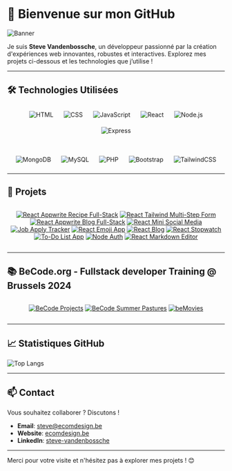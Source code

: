 # 👋 Bienvenue sur mon GitHub

![Banner](https://media.licdn.com/dms/image/v2/C5616AQEyuWLvlG7kbQ/profile-displaybackgroundimage-shrink_350_1400/profile-displaybackgroundimage-shrink_350_1400/0/1635323645564?e=1732752000&v=beta&t=M6N2rODgkE6bG1zl6d2yqafAhHNdBVJl5ePm1qFDvcc)

Je suis **Steve Vandenbossche**, un développeur passionné par la création d'expériences web innovantes, robustes et interactives. Explorez mes projets ci-dessous et les technologies que j’utilise !

---

## 🛠️ Technologies Utilisées

<p align="center" style="margin-bottom: 30px;">
  <img src="https://img.shields.io/badge/HTML-E34F26?style=for-the-badge&logo=html5&logoColor=white" alt="HTML" style="margin: 10px;" />
  <img src="https://img.shields.io/badge/CSS-1572B6?style=for-the-badge&logo=css3&logoColor=white" alt="CSS" style="margin: 10px;" />
  <img src="https://img.shields.io/badge/JavaScript-F7DF1E?style=for-the-badge&logo=javascript&logoColor=black" alt="JavaScript" style="margin: 10px;" />
  <img src="https://img.shields.io/badge/React-61DAFB?style=for-the-badge&logo=react&logoColor=black" alt="React" style="margin: 10px;" />
  <img src="https://img.shields.io/badge/Node.js-339933?style=for-the-badge&logo=nodedotjs&logoColor=white" alt="Node.js" style="margin: 10px;" />
  <img src="https://img.shields.io/badge/Express.js-000000?style=for-the-badge&logo=express&logoColor=white" alt="Express" style="margin: 10px;" />
</p>
<p align="center">
  <img src="https://img.shields.io/badge/MongoDB-47A248?style=for-the-badge&logo=mongodb&logoColor=white" alt="MongoDB" style="margin: 10px;" />
  <img src="https://img.shields.io/badge/MySQL-4479A1?style=for-the-badge&logo=mysql&logoColor=white" alt="MySQL" style="margin: 10px;" />
  <img src="https://img.shields.io/badge/PHP-777BB4?style=for-the-badge&logo=php&logoColor=white" alt="PHP" style="margin: 10px;" />
  <img src="https://img.shields.io/badge/Bootstrap-563D7C?style=for-the-badge&logo=bootstrap&logoColor=white" alt="Bootstrap" style="margin: 10px;" />
  <img src="https://img.shields.io/badge/TailwindCSS-38B2AC?style=for-the-badge&logo=tailwind-css&logoColor=white" alt="TailwindCSS" style="margin: 10px;" />
</p>

---

## 🚀 Projets

<div align="center"  style="max-width: 800px; display: flex; flex-wrap: wrap; justify-content: center; gap: 40px;">

  [![React Appwrite Recipe Full-Stack](https://github-readme-stats.vercel.app/api/pin/?username=ecomdesignbe&repo=render-react-appwrite-recipe-full-stack&theme=radical)](https://github.com/ecomdesignbe/render-react-appwrite-recipe-full-stack)
  [![React Tailwind Multi-Step Form](https://github-readme-stats.vercel.app/api/pin/?username=ecomdesignbe&repo=render-react-tailwind-multi-step-form&theme=radical)](https://github.com/ecomdesignbe/render-react-tailwind-multi-step-form)
  [![React Appwrite Blog Full-Stack](https://github-readme-stats.vercel.app/api/pin/?username=ecomdesignbe&repo=render-react-appwrite-blog-full-stack&theme=radical)](https://github.com/ecomdesignbe/render-react-appwrite-blog-full-stack)
  [![React Mini Social Media](https://github-readme-stats.vercel.app/api/pin/?username=ecomdesignbe&repo=render-react-mini-social-media&theme=radical)](https://github.com/ecomdesignbe/render-react-mini-social-media)
  [![Job Apply Tracker](https://github-readme-stats.vercel.app/api/pin/?username=ecomdesignbe&repo=render-JobApplyTracker-solo&theme=radical)](https://github.com/ecomdesignbe/render-JobApplyTracker-solo)
  [![React Emoji App](https://github-readme-stats.vercel.app/api/pin/?username=ecomdesignbe&repo=render-react-emoji&theme=radical)](https://github.com/ecomdesignbe/render-react-emoji)
  [![React Blog](https://github-readme-stats.vercel.app/api/pin/?username=ecomdesignbe&repo=render-blog&theme=radical)](https://github.com/ecomdesignbe/render-blog)
  [![React Stopwatch](https://github-readme-stats.vercel.app/api/pin/?username=ecomdesignbe&repo=render-react-stopwatch&theme=radical)](https://github.com/ecomdesignbe/render-react-stopwatch)
  [![To-Do List App](https://github-readme-stats.vercel.app/api/pin/?username=ecomdesignbe&repo=render-todolist&theme=radical)](https://github.com/ecomdesignbe/render-todolist)
  [![Node Auth](https://github-readme-stats.vercel.app/api/pin/?username=ecomdesignbe&repo=render-node-auth&theme=radical)](https://github.com/ecomdesignbe/render-node-auth)
  [![React Markdown Editor](https://github-readme-stats.vercel.app/api/pin/?username=ecomdesignbe&repo=render-react-markdown-editor&theme=radical)](https://github.com/ecomdesignbe/render-react-markdown-editor)

</div>

---

## 📚 BeCode.org - Fullstack developer Training @ Brussels 2024

<div align="center" style="max-width: 800px; display: flex; flex-wrap: wrap; justify-content: center; gap: 40px;">

  [![BeCode Projects](https://github-readme-stats.vercel.app/api/pin/?username=ecomdesignbe&repo=BeCode&theme=radical)](https://github.com/ecomdesignbe/BeCode)
  [![BeCode Summer Pastures](https://github-readme-stats.vercel.app/api/pin/?username=ecomdesignbe&repo=BeCode-SummerPastures&theme=radical)](https://github.com/ecomdesignbe/BeCode-SummerPastures)
  [![beMovies](https://github-readme-stats.vercel.app/api/pin/?username=ecomdesignbe&repo=beMovies&theme=radical)](https://github.com/ecomdesignbe/beMovies)

</div>

---


## 📈 Statistiques GitHub

<p>
  <img src="https://github-readme-stats.vercel.app/api/top-langs/?username=ecomdesignbe&layout=compact&theme=radical" alt="Top Langs" />
</p>

---

## 📫 Contact

Vous souhaitez collaborer ? Discutons !  
- **Email**: [steve@ecomdesign.be](mailto:steve@ecomdesign.be)  
- **Website**: [ecomdesign.be](https://www.ecomdesign.be)  
- **LinkedIn**: [steve-vandenbossche](https://www.linkedin.com/in/steve-vandenbossche)

---

Merci pour votre visite et n'hésitez pas à explorer mes projets ! 😊
